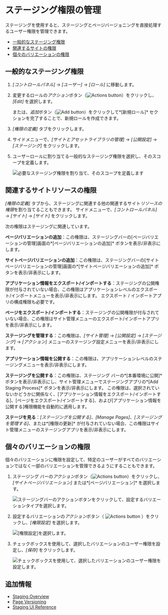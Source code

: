 # ステージング権限の管理

ステージングを使用すると、ステージングとページバージョニングを直接処理するユーザー権限を管理できます。

  - [一般的なステージング権限](#general-staging-permissions)
  - [関連するサイトの権限](#related-site-permissions)
  - [個々のバリエーションの権限](#individual-variation-permissions)

## 一般的なステージング権限

1.  *[コントロールパネル]* → *[ユーザー]* → *[ロール]* に移動します。

2.  変更するロールの*アクション*ボタン（![Actions button](../../../images/icon-actions.png)）をクリックし、*[Edit]* を選択します。

    または、*追加*ボタン（![Add button](../../../images/icon-add.png)）をクリックして*[新規ロール]* セクションを完了することで、新規ロールを作成できます。

3.  *[権限の定義]* タブをクリックします。

4.  サイドメニューで、*[サイトとアセットライブラリの管理]* → *[公開設定]* → *[ステージング]* をクリックします。

5.  ユーザーロールに割り当てる一般的なステージング権限を選択し、そのスコープを定義します。

    ![必要なステージング権限を割り当て、そのスコープを定義します](./managing-staging-permissions/images/04.png)

## 関連するサイトリソースの権限

*[権限の定義]* タブから、ステージングに関連する他の関連するサイト*リソースの権限*を割り当てることもできます。 サイドメニューで、*[コントロールパネル]* → *[サイト]* → *[サイト]* をクリックします。

次の権限はステージングに関連しています。

**ページバリエーションの追加**：この権限は、ステージングバーの[ページバリエーションの管理]画面の*[ページバリエーションの追加]* ボタンを表示/非表示にします。

**サイトページバリエーションの追加**：この権限は、ステージングバーの[サイトページバリエーションの管理]画面の*[サイトページバリエーションの追加]* ボタンを表示/非表示にします。

**アプリケーション情報をエクスポート/インポートする**：ステージングの公開権限が付与されていない場合、この権限はアプリケーションレベルのエクスポート/インポートメニューを表示/非表示にします。 エクスポート / インポートアプリの構成権限も必要です。

**ページをエクスポート/インポートする**：ステージングの公開権限が付与されていない場合、この権限はサイト管理メニューのエクスポート/インポートアプリを表示/非表示にします。

**ステージングを管理する**：この権限は、*[サイト管理]* → *[公開設定]* → *[ステージング]* → *[アクション]* メニューのステージング設定メニューを表示/非表示にします。

**アプリケーション情報を公開する**：この権限は、アプリケーションレベルのステージングメニューを表示/非表示にします。

**ステージングを公開する**：この権限は、ステージング バーの*[本番環境に公開]* ボタンを表示/非表示にし、サイト管理メニューでステージングアプリの*[Add Staging Process]* ボタンを表示/非表示にします。 この権限は、選択されていないかどうかに関係なく、[アプリケーション情報をエクスポート/インポートする]、[ページをエクスポート/インポートする]、および[アプリケーション情報を公開する]権限機能を自動的に適用します。

**ステージを見る**：*[ステージングを公開する]*、*[Manage Pages]*、*[ステージングを管理する]*、または*[権限の更新]* が付与されていない場合、この権限はサイト管理メニューのステージングアプリを表示/非表示にします。

## 個々のバリエーションの権限

個々のバリエーションに権限を設定して、特定のユーザーがすべてのバリエーションではなく一部のバリエーションを管理できるようにすることもできます。

1.  ステージング バーの*アクション*ボタン（![Actions button](../../../images/icon-actions.png)）をクリックし、*[サイトページバリエーション]* または*[ページバリエーション]* を選択します。

    ![ステージングバーのアクションボタンをクリックして、設定するバリエーションタイプを選択します。](./managing-staging-permissions/images/01.png)

2.  設定するバリエーションの*アクション*ボタン（ ![Actions button](../../../images/icon-actions.png) ）をクリックし、*[権限設定]* を選択します。

    ![[権限設定]を選択します。](./managing-staging-permissions/images/02.png)

3.  チェックボックスを使用して、選択したバリエーションのユーザー権限を設定し、*[保存]* をクリックします。

    ![チェックボックスを使用して、選択したバリエーションのユーザー権限を設定します。](./managing-staging-permissions/images/03.png)

## 追加情報

  - [Staging Overview](./staging-overview.md)
  - [Page Versioning](./page-versioning.md)
  - [Staging UI Reference](./staging-ui-reference.md)
